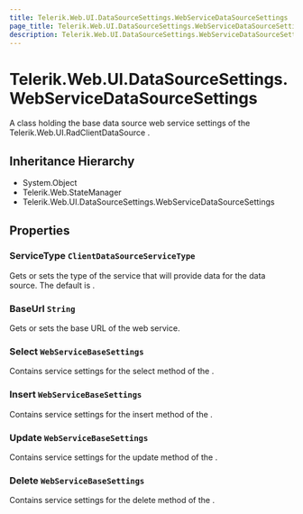 ```yaml
---
title: Telerik.Web.UI.DataSourceSettings.WebServiceDataSourceSettings
page_title: Telerik.Web.UI.DataSourceSettings.WebServiceDataSourceSettings
description: Telerik.Web.UI.DataSourceSettings.WebServiceDataSourceSettings
---
```


# Telerik.Web.UI.DataSourceSettings.WebServiceDataSourceSettings

A class holding the base data source web service settings of the Telerik.Web.UI.RadClientDataSource .

## Inheritance Hierarchy

* System.Object
* Telerik.Web.StateManager
* Telerik.Web.UI.DataSourceSettings.WebServiceDataSourceSettings

## Properties

###  ServiceType `ClientDataSourceServiceType`

Gets or sets the type of the service that will provide data for the data source. The default is .

###  BaseUrl `String`

Gets or sets the base URL of the web service.

###  Select `WebServiceBaseSettings`

Contains service settings for the select method of the .

###  Insert `WebServiceBaseSettings`

Contains service settings for the insert method of the .

###  Update `WebServiceBaseSettings`

Contains service settings for the update method of the .

###  Delete `WebServiceBaseSettings`

Contains service settings for the delete method of the .


